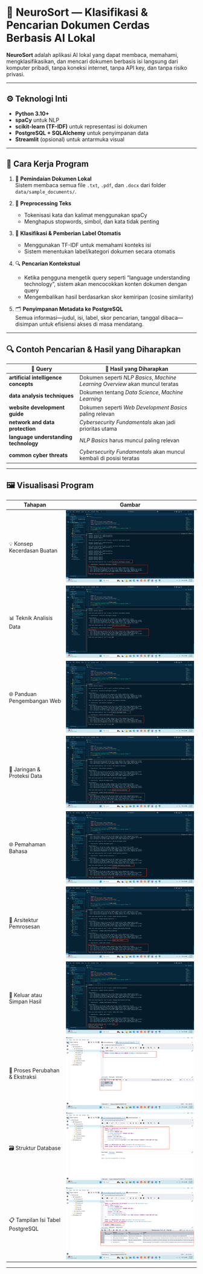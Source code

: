# 🧠 NeuroSort — Klasifikasi & Pencarian Dokumen Cerdas Berbasis AI Lokal

**NeuroSort** adalah aplikasi AI lokal yang dapat membaca, memahami, mengklasifikasikan, dan mencari dokumen berbasis isi langsung dari komputer pribadi, tanpa koneksi internet, tanpa API key, dan tanpa risiko privasi.


---

## ⚙️ Teknologi Inti

- **Python 3.10+**
- **spaCy** untuk NLP
- **scikit-learn (TF-IDF)** untuk representasi isi dokumen
- **PostgreSQL + SQLAlchemy** untuk penyimpanan data
- **Streamlit** (opsional) untuk antarmuka visual

---

## 🔄 Cara Kerja Program

1. 📂 **Pemindaian Dokumen Lokal**  
   Sistem membaca semua file `.txt`, `.pdf`, dan `.docx` dari folder `data/sample_documents/`.

2. 🧹 **Preprocessing Teks**  
   - Tokenisasi kata dan kalimat menggunakan spaCy  
   - Menghapus stopwords, simbol, dan kata tidak penting

3. 🧠 **Klasifikasi & Pemberian Label Otomatis**  
   - Menggunakan TF-IDF untuk memahami konteks isi  
   - Sistem menentukan label/kategori dokumen secara otomatis

4. 🔍 **Pencarian Kontekstual**  
   - Ketika pengguna mengetik query seperti “language understanding technology”, sistem akan mencocokkan konten dokumen dengan query  
   - Mengembalikan hasil berdasarkan skor kemiripan (cosine similarity)

5. 🗂️ **Penyimpanan Metadata ke PostgreSQL**  
   Semua informasi—judul, isi, label, skor pencarian, tanggal dibaca—disimpan untuk efisiensi akses di masa mendatang.

---

## 🔍 Contoh Pencarian & Hasil yang Diharapkan

| 💬 Query                          | 🔎 Hasil yang Diharapkan                                                                 |
|----------------------------------|------------------------------------------------------------------------------------------|
| **artificial intelligence concepts**  | Dokumen seperti *NLP Basics*, *Machine Learning Overview* akan muncul teratas            |
| **data analysis techniques**         | Dokumen tentang *Data Science*, *Machine Learning*                                       |
| **website development guide**       | Dokumen seperti *Web Development Basics* paling relevan                                  |
| **network and data protection**     | *Cybersecurity Fundamentals* akan jadi prioritas utama                                   |
| **language understanding technology** | *NLP Basics* harus muncul paling relevan                                                 |
| **common cyber threats**            | *Cybersecurity Fundamentals* akan muncul kembali di posisi teratas                       |

---

## 🖼️ Visualisasi Program

| Tahapan | Gambar |
|--------|--------|
| 💡 Konsep Kecerdasan Buatan | ![](image/ai%20concept.png) |
| 📊 Teknik Analisis Data | ![](image/data%20analysis%20teknik.png) |
| 🌐 Panduan Pengembangan Web | ![](image/website%20development%20guide.png) |
| 🔐 Jaringan & Proteksi Data | ![](image/network%20dan%20data.png) |
| 🌐 Pemahaman Bahasa | ![](image/languange%20understanding.png) |
| 🧠 Arsitektur Pemrosesan | ![](image/common.png) |
| 🚪 Keluar atau Simpan Hasil | ![](image/exit.png) |
| 🔁 Proses Perubahan & Ekstraksi | ![](image/change.png) |
| 🗃️ Struktur Database | ![](image/databases.png) |
| 📋 Tampilan Isi Tabel PostgreSQL | ![](image/tampilan%20isi%20tabel%20document.png) |


---


